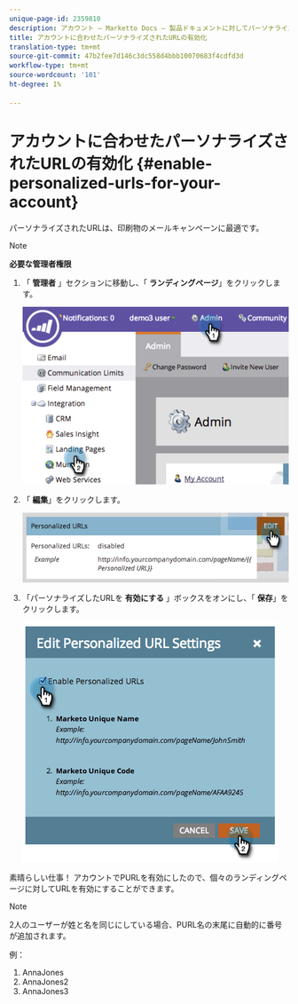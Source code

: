 ```yaml
---
unique-page-id: 2359810
description: アカウント — Marketto Docs — 製品ドキュメントに対してパーソナライズされたURLを有効にする
title: アカウントに合わせたパーソナライズされたURLの有効化
translation-type: tm+mt
source-git-commit: 47b2fee7d146c3dc558d4bbb10070683f4cdfd3d
workflow-type: tm+mt
source-wordcount: '101'
ht-degree: 1%

---
```



# アカウントに合わせたパーソナライズされたURLの有効化 {#enable-personalized-urls-for-your-account}

パーソナライズされたURLは、印刷物のメールキャンペーンに最適です。

>[!NOTE]
>
>**必要な管理者権限**

1. 「 **管理者** 」セクションに移動し、「 **ランディングページ**」をクリックします。

   ![](assets/image2014-9-18-13-3a29-3a49.png)

1. 「 **編集**」をクリックします。

   ![](assets/image2014-9-18-13-3a29-3a58.png)

1. 「パーソナライズしたURLを **有効にする** 」ボックスをオンにし、「 **保存**」をクリックします。

   ![](assets/image2014-9-18-13-3a30-3a6.png)

素晴らしい仕事！ アカウントでPURLを有効にしたので、個々のランディングページに対してURLを有効にすることができます。

>[!NOTE]
>
>2人のユーザーが姓と名を同じにしている場合、PURL名の末尾に自動的に番号が追加されます。
>
>例：
>
>1. AnnaJones
>1. AnnaJones2
>1. AnnaJones3

>



